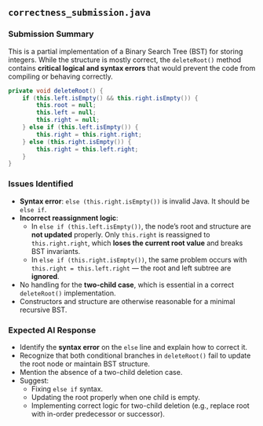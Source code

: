 ## `correctness_submission.java`

### Submission Summary

This is a partial implementation of a Binary Search Tree (BST) for storing integers. While the structure is mostly correct, the `deleteRoot()` method contains **critical logical and syntax errors** that would prevent the code from compiling or behaving correctly.

```java
private void deleteRoot() {
    if (this.left.isEmpty() && this.right.isEmpty()) {
        this.root = null;
        this.left = null;
        this.right = null;
    } else if (this.left.isEmpty()) {
        this.right = this.right.right;
    } else (this.right.isEmpty()) {
        this.right = this.left.right;
    }
}
```

### Issues Identified

- **Syntax error**: `else (this.right.isEmpty())` is invalid Java. It should be `else if`.
- **Incorrect reassignment logic**:
  - In `else if (this.left.isEmpty())`, the node’s root and structure are **not updated** properly. Only `this.right` is reassigned to `this.right.right`, which **loses the current root value** and breaks BST invariants.
  - In `else if (this.right.isEmpty())`, the same problem occurs with `this.right = this.left.right` — the root and left subtree are **ignored**.
- No handling for the **two-child case**, which is essential in a correct `deleteRoot()` implementation.
- Constructors and structure are otherwise reasonable for a minimal recursive BST.

### Expected AI Response

- Identify the **syntax error** on the `else` line and explain how to correct it.
- Recognize that both conditional branches in `deleteRoot()` fail to update the root node or maintain BST structure.
- Mention the absence of a two-child deletion case.
- Suggest:
  - Fixing `else if` syntax.
  - Updating the root properly when one child is empty.
  - Implementing correct logic for two-child deletion (e.g., replace root with in-order predecessor or successor).
